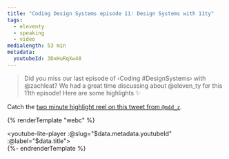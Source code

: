 ```yaml
---
title: "Coding Design Systems episode 11: Design Systems with 11ty"
tags:
  - eleventy
  - speaking
  - video
medialength: 53 min
metadata:
  youtubeId: 3DxHuRqXw48
---
```

> Did you miss our last episode of ‹Coding #DesignSystems› with @zachleat? We had a great time discussing about @eleven_ty for this 11th episode! Here are some highlights ✨

Catch the [two minute highlight reel on this tweet from `@m4d_z`](https://twitter.com/m4d_z/status/1506644072374714369).

{% renderTemplate "webc" %}<div><youtube-lite-player :@slug="$data.metadata.youtubeId" :@label="$data.title"></youtube-lite-player></div>{%- endrenderTemplate %}